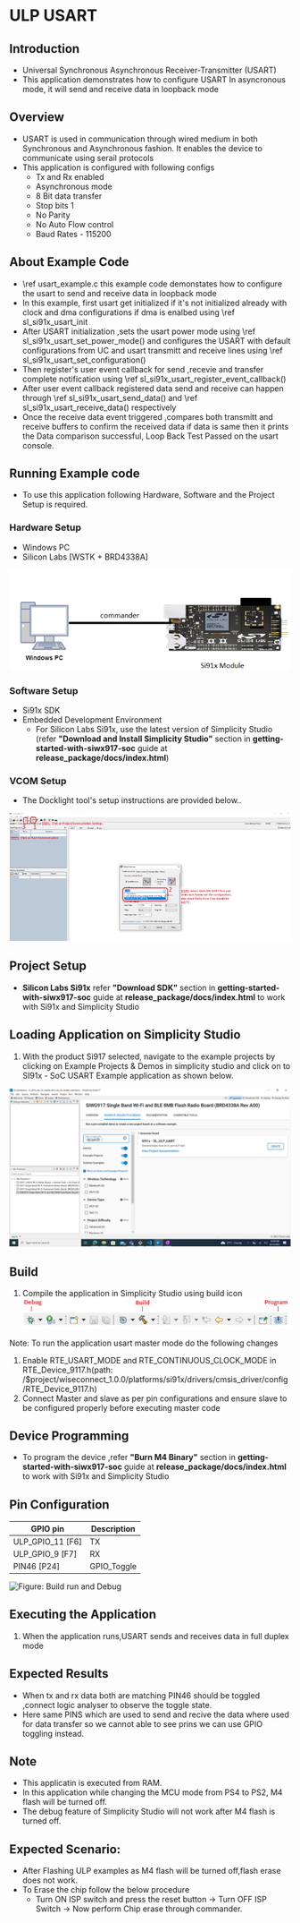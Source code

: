 # ULP USART

## Introduction

- Universal Synchronous Asynchronous Receiver-Transmitter (USART)
- This application demonstrates how to configure USART In asyncronous mode, it will send and receive data in loopback mode

## Overview

- USART is used in communication through wired medium in both Synchronous and Asynchronous fashion. It enables the device to
  communicate using serail protocols
- This application is configured with following configs
  - Tx and Rx enabled
  - Asynchronous mode
  - 8 Bit data transfer
  - Stop bits 1
  - No Parity
  - No Auto Flow control
  - Baud Rates - 115200

## About Example Code

- \ref usart_example.c this example code demonstates how to configure the usart to send and receive data in loopback mode
- In this example, first usart get initialized if it's not initialized already with clock and dma configurations if dma is
  enalbed using \ref sl_si91x_usart_init
- After USART initialization ,sets the usart power mode using \ref sl_si91x_usart_set_power_mode() and configures the USART
  with default configurations from UC and usart transmitt and receive lines using \ref sl_si91x_usart_set_configuration()
- Then register's user event callback for send ,recevie and transfer complete notification using
  \ref sl_si91x_usart_register_event_callback()
- After user event callback registered data send and receive can happen through \ref sl_si91x_usart_send_data() and
  \ref sl_si91x_usart_receive_data() respectively
- Once the receive data event triggered ,compares both transmitt and receive buffers to confirm the received data if data is
  same then it prints the Data comparison successful, Loop Back Test Passed on the usart console.

## Running Example code

- To use this application following Hardware, Software and the Project Setup is required.

### Hardware Setup

- Windows PC
- Silicon Labs [WSTK + BRD4338A]

![Figure: Introduction](resources/readme/image513a.png)

### Software Setup

- Si91x SDK
- Embedded Development Environment
  - For Silicon Labs Si91x, use the latest version of Simplicity Studio (refer **"Download and Install Simplicity Studio"** section in **getting-started-with-siwx917-soc** guide at **release_package/docs/index.html**)
### VCOM Setup
- The Docklight tool's setup instructions are provided below..

![Figure: VCOM_setup](resources/readme/vcom.png)

## Project Setup

- **Silicon Labs Si91x** refer **"Download SDK"** section in **getting-started-with-siwx917-soc** guide at **release_package/docs/index.html** to work with Si91x and Simplicity Studio

## Loading Application on Simplicity Studio

1. With the product Si917 selected, navigate to the example projects by clicking on Example Projects & Demos
   in simplicity studio and click on to SI91x - SoC USART Example application as shown below.

![Figure: Selecting Example project](resources/readme/image513b.png)

## Build

1. Compile the application in Simplicity Studio using build icon
   ![Figure: Build run and Debug](resources/readme/image513c.png)

Note:
To run the application usart master mode do the following changes

1. Enable RTE_USART_MODE and RTE_CONTINUOUS_CLOCK_MODE in RTE_Device_9117.h(path: /$project/wiseconnect_1.0.0/platforms/si91x/drivers/cmsis_driver/config/RTE_Device_9117.h)
2. Connect Master and slave as per pin configurations and ensure slave to be configured properly before executing master code

## Device Programming

- To program the device ,refer **"Burn M4 Binary"** section in **getting-started-with-siwx917-soc** guide at **release_package/docs/index.html** to work with Si91x and Simplicity Studio

## Pin Configuration 

|GPIO pin  | Description|
|----------| ---------- |
|ULP_GPIO_11 [F6]   |TX|
|ULP_GPIO_9  [F7]   |RX|
|PIN46       [P24]   |GPIO_Toggle|

![Figure: Build run and Debug](resources/readme/image513d.png)

## Executing the Application
1. When the application runs,USART sends and receives data in full duplex mode

## Expected Results 
 - When tx and rx data both are matching PIN46 should be toggled ,connect logic analyser to observe the toggle state. 
 - Here same PINS which are used to send and recive the data where used for data transfer so we cannot able to see prins 
 we can use GPIO toggling instead.
## Note
 - This applicatin is executed from RAM.
 - In this application while changing the MCU mode from PS4 to PS2, M4 flash will be turned off.
 - The debug feature of Simplicity Studio will not work after M4 flash is turned off.
## Expected Scenario:
 - After Flashing ULP examples as M4 flash will be turned off,flash erase does not work.
 - To Erase the chip follow the below procedure
   - Turn ON ISP switch and press the reset button → Turn OFF ISP Switch → Now perform Chip erase 
      through commander.
